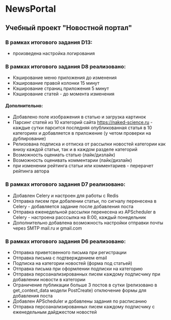 # NewsPortal
## Учебный проект "Новостной портал"
### В рамках итогового задания D13: 
- произведена настройка логирования
### В рамках итогового задания D8 реализовано:
- Кэширование меню приложения до изменения
- Кэширование правой колонки 15 минут
- Кэширование страниц приложения 5 минут
- Кэширование статей - до момeнта изменения
#### Дополнительно:
- Добавлено поле изображения в статью и загрузка картинок
- Парсинг статей из 10 категорий сайта https://naked-science.ru - каждые сутки парсится последняя опубликованная статья в 10 категориях и добавляется в приложение (у четом проверки на дублирование)
- Релизована подписка и отписка от рассылки новостей категории как внизу каждой статьи, так и в каждом разделе категорий
- Возможность оцениать статью (лайк/дизлайк)
- Возможность оценивать комментарии (лайк/дизлайк)
- при изменении рейтинга статьи или комментариев - перерачет рейтинга автора 
### В рамках итогового задания D7 реализовано:
- Добавлен Celery и настроен для работы с Redis
- Отправка писем при добалении статьи, по сигналу перенесена в Celery - добавляется задание после добавления поста
- Отправка еженедельной рассылки перенесена из APScheduler в Celery - настроена расссылка на 8:00, каждый понедельник
- Дополнительно добавлена возможность настройки отправки почты через SMTP mail.ru и gmail.com
### В рамках итогового задания D6 реализовано:
- Отправка приветсвенного письма при регистрации
- Отправка письма с подтверждением email
- Подписка на категории новостей (форма под статьей)
- Отправка письма при оформлении подписки на категорию
- Отправка персоанализированных писем каждому подписчику при добавлении новости в категории
- Ограничение публикации больше 3 постов в сутки (релизовано в get_context_data модели PostCreate) отключение формы для добавления поста
- Добавлен APScheduler и добавлены задания по расписанию
- Отправка персоанализированных писем каждому подписчику с еженедельным дайджестом новостей
